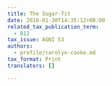 ```yaml
---
title: The Sugar-Tit
date: 2018-01-30T14:35:12+00:00
related_tax_publication_term:
  - 812
tax_issue: AGNI 53
authors:
  - profile/carolyn-cooke.md
tax_format: Print
translators: []

---
```

